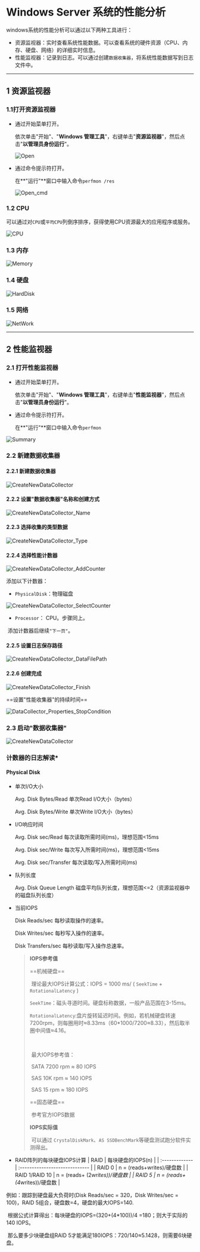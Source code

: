 # Windows Server 系统的性能分析

windows系统的性能分析可以通过以下两种工具进行：

- 资源监视器：实时查看系统性能数据。可以查看系统的硬件资源（CPU、内存、硬盘、网络）的详细实时信息。
- 性能监视器：记录到日志。可以通过创建`数据收集器`，将系统性能数据写到日志文件中。

---

## 1 资源监视器

### 1.1打开资源监视器

- 通过开始菜单打开。

  依次单击"开始"、"**Windows 管理工具**"，右键单击"**资源监视器**"，然后点击"**以管理员身份运行**"。

  ![Open](/images/resource-monitor/Open.jpg)

- 通过命令提示符打开。

  在**"运行"**窗口中输入命令`perfmon /res`

  ![Open_cmd](/images/resource-monitor/Open_cmd.jpg)

### 1.2 CPU

可以通过对`CPU`或`平均CPU`列倒序排序，获得使用CPU资源最大的应用程序或服务。

![CPU](/images/resource-monitor/CPU.JPG)

### 1.3 内存

![Memory](/images/resource-monitor/Memory.JPG)

### 1.4 硬盘

![HardDisk](/images/resource-monitor/HardDisk.JPG)

### 1.5 网络

![NetWork](/images/resource-monitor/NetWork.JPG)

---

## 2 性能监视器

### 2.1 打开性能监视器

- 通过开始菜单打开。

  依次单击"开始"、"**Windows 管理工具**"，右键单击"**性能监视器**"，然后点击"**以管理员身份运行**"。

- 通过命令提示符打开。

  在**"运行"**窗口中输入命令`perfmon`

![Summary](/images/performance-monitor/Summary.jpg)

### 2.2 新建数据收集器

#### 2.2.1 新建数据收集器

![CreateNewDataCollector](/images/performance-monitor/CreateNewDataCollector.jpg)

####  2.2.2 设置"数据收集器"名称和创建方式

![CreateNewDataCollector_Name](/images/performance-monitor/CreateNewDataCollector_Name.jpg)

#### 2.2.3 选择收集的类型数据

![CreateNewDataCollector_Type](/images/performance-monitor/CreateNewDataCollector_Type.jpg)

#### 2.2.4 选择性能计数器

![CreateNewDataCollector_AddCounter](/images/performance-monitor/CreateNewDataCollector_AddCounter.jpg)

添加以下计数器：

- `PhysicalDisk`：物理磁盘

![CreateNewDataCollector_SelectCounter](/images/performance-monitor/CreateNewDataCollector_SelectCounter.jpg)

- `Processor`： CPU。步骤同上。

​	添加计数器后继续`"下一页"`。

#### 2.2.5 设置日志保存路径

![CreateNewDataCollector_DataFilePath](/images/performance-monitor/CreateNewDataCollector_DataFilePath.jpg)

#### 2.2.6 创建完成

![CreateNewDataCollector_Finish](/images/performance-monitor/CreateNewDataCollector_Finish.jpg)

==设置"性能收集器"的持续时间==

![DataCollector_Properties_StopCondition](/images/performance-monitor/DataCollector_Properties_StopCondition.jpg)

### 2.3 启动"数据收集器"

![CreateNewDataCollector](/images/performance-monitor/DataCollector_Start.jpg)



### 计数器的日志解读*

#### Physical Disk

- 单次I/O大小

  Avg. Disk Bytes/Read 单次Read I/O大小（bytes）

  Avg. Disk Bytes/Write 单次Write I/O大小（bytes）

- I/O响应时间

  Avg. Disk sec/Read   每次读取所需时间(ms)，理想范围<15ms

  Avg. Disk sec/Write   每次写入所需时间(ms)，理想范围<15ms

  Avg. Disk sec/Transfer 每次读取/写入所需时间(ms)

- 队列长度

  Avg. Disk Queue Length 磁盘平均队列长度，理想范围<=2（资源监视器中的磁盘队列长度）

- 当前IOPS

  Disk Reads/sec 每秒读取操作的速率。

  Disk Writes/sec 每秒写入操作的速率。

  Disk Transfers/sec 每秒读取/写入操作总速率。

  > **IOPS参考值**
  >
  > ==机械硬盘==
  >
  > ​	理论最大IOPS计算公式：IOPS = 1000 ms/ ( `SeekTime` + `RotationalLatency` )
  >
  > ​	`SeekTime`：磁头寻道时间。硬盘标称数据，一般产品范围在3-15ms。
  >
  > ​	`RotationalLatency`:盘片旋转延迟时间。例如，若机械硬盘转速7200rpm，则每圈用时≈8.33ms（60*1000/7200≈8.33），然后取半圈中间值≈4.16。
  >
  > ​	
  >
  > ​	最大IOPS参考值：
  >
  > ​	SATA 7200 rpm ≈ 80 IOPS
  >
  > ​	SAS 10K rpm ≈  140 IOPS
  >
  > ​	SAS 15 rpm ≈ 180 IOPS
  >
  > ==固态硬盘==
  >
  > ​	参考官方IOPS数据
  >
  > **IOPS实际值**
  >
  > ​	可以通过 `CrystalDiskMark`、`AS SSDBenchMark`等硬盘测试跑分软件实测得出。

  

- RAID阵列的每块硬盘IOPS计算
| RAID           | 每块硬盘的IOPS(n)              |
| :------------- | :----------------------------- |
| RAID 0         | n = (reads+writes)/硬盘数      |
| RAID 1/RAID 10 | n = (reads+ (2*writes))/硬盘数 |
| RAID 5         | n = (reads+ (4*writes))/硬盘数 |

例如：跟踪到硬盘最大负荷时(Disk Reads/sec = 320，Disk Writes/sec = 100)，RAID 5组合，硬盘数=4，硬盘的最大IOPS=140.

​	根据公式计算得出：每块硬盘的IOPS=(320+(4*100))/4 =180；则大于实际的140 IOPS。

​	那么要多少块硬盘组RAID 5才能满足180IOPS：720/140≈5.1428，则需要6块硬盘。
